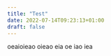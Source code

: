 ```yaml
---
title: "Test"
date: 2022-07-14T09:23:13+01:00
draft: false
---
```

oeaioieao
 oieao
 eia
 oe
 iao
 iea
 